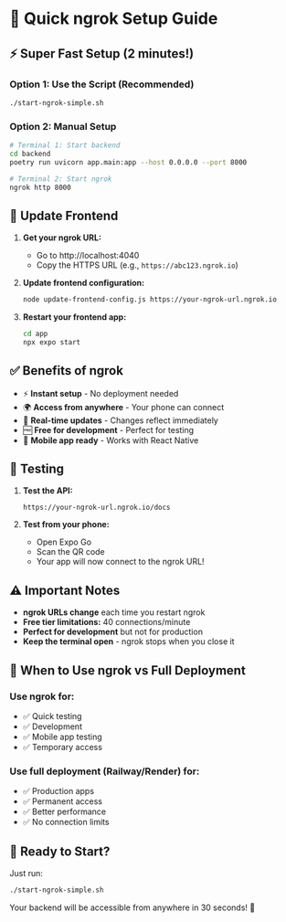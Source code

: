 # 🚀 Quick ngrok Setup Guide

## ⚡ Super Fast Setup (2 minutes!)

### Option 1: Use the Script (Recommended)
```bash
./start-ngrok-simple.sh
```

### Option 2: Manual Setup
```bash
# Terminal 1: Start backend
cd backend
poetry run uvicorn app.main:app --host 0.0.0.0 --port 8000

# Terminal 2: Start ngrok
ngrok http 8000
```

## 📱 Update Frontend

1. **Get your ngrok URL:**
   - Go to http://localhost:4040
   - Copy the HTTPS URL (e.g., `https://abc123.ngrok.io`)

2. **Update frontend configuration:**
   ```bash
   node update-frontend-config.js https://your-ngrok-url.ngrok.io
   ```

3. **Restart your frontend app:**
   ```bash
   cd app
   npx expo start
   ```

## ✅ Benefits of ngrok

- ⚡ **Instant setup** - No deployment needed
- 🌍 **Access from anywhere** - Your phone can connect
- 🔄 **Real-time updates** - Changes reflect immediately
- 🆓 **Free for development** - Perfect for testing
- 📱 **Mobile app ready** - Works with React Native

## 🧪 Testing

1. **Test the API:**
   ```
   https://your-ngrok-url.ngrok.io/docs
   ```

2. **Test from your phone:**
   - Open Expo Go
   - Scan the QR code
   - Your app will now connect to the ngrok URL!

## ⚠️ Important Notes

- **ngrok URLs change** each time you restart ngrok
- **Free tier limitations:** 40 connections/minute
- **Perfect for development** but not for production
- **Keep the terminal open** - ngrok stops when you close it

## 🎯 When to Use ngrok vs Full Deployment

### Use ngrok for:
- ✅ Quick testing
- ✅ Development
- ✅ Mobile app testing
- ✅ Temporary access

### Use full deployment (Railway/Render) for:
- ✅ Production apps
- ✅ Permanent access
- ✅ Better performance
- ✅ No connection limits

## 🚀 Ready to Start?

Just run:
```bash
./start-ngrok-simple.sh
```

Your backend will be accessible from anywhere in 30 seconds! 🎉 